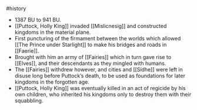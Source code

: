 #history 
* 1387 BU to 941 BU.
* [[Puttock, Holly King]] invaded [[Mislicnesig]] and constructed kingdoms in the material plane.
* First puncturing of the firmament between the worlds which allowed [[The Prince under Starlight]] to make his bridges and roads in [[Faerie]].
* Brought with him an army of [[Fairies]] which in turn gave rise to [[Elves]], and their descendants as they mingled with humans.
* The [[Fairies]] withdrew however, and cities and [[Sídhe]] were left in disuse long before Puttock’s death, to be used as foundations for later kingdoms in the forgotten age.
* [[Puttock, Holly King]] was eventually killed in an act of regicide by his own children, who inherited his kingdoms only to destroy them with their squabbling.